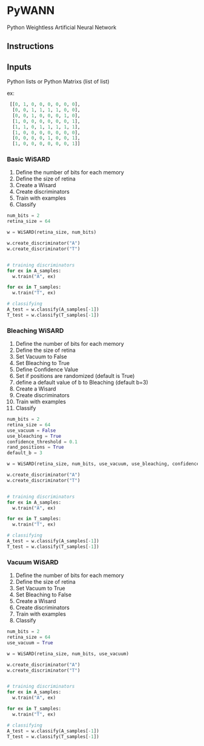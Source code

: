 # PyWANN
Python Weightless Artificial Neural Network

## Instructions

## Inputs

Python lists or Python Matrixs (list of list)

ex: 
```python
 [[0, 1, 0, 0, 0, 0, 0, 0],
  [0, 0, 1, 1, 1, 1, 0, 0],
  [0, 0, 1, 0, 0, 0, 1, 0],
  [1, 0, 0, 0, 0, 0, 0, 1],
  [1, 1, 0, 1, 1, 1, 1, 1],
  [1, 0, 0, 0, 0, 0, 0, 0],
  [0, 0, 0, 0, 1, 0, 0, 1],
  [1, 0, 0, 0, 0, 0, 0, 1]]
```

### Basic WiSARD
1. Define the number of bits for each memory
2. Define the size of retina
3. Create a Wisard
4. Create discriminators
5. Train with examples
6. Classify

```python
num_bits = 2
retina_size = 64

w = WiSARD(retina_size, num_bits)

w.create_discriminator("A")
w.create_discriminator("T")


# training discriminators
for ex in A_samples:
  w.train("A", ex)

for ex in T_samples:
  w.train("T", ex)

# classifying
A_test = w.classify(A_samples[-1])  
T_test = w.classify(T_samples[-1])  


```

### Bleaching WiSARD
1. Define the number of bits for each memory
2. Define the size of retina
3. Set Vacuum to False
3. Set Bleaching to True
4. Define Confidence Value
5. Set if positions are randomized (default is True)
6. define a default value of b to Bleaching (default b=3)
3. Create a Wisard
4. Create discriminators
5. Train with examples
6. Classify

```python
num_bits = 2
retina_size = 64
use_vacuum = False
use_bleaching = True
confidence_threshold = 0.1
rand_positions = True
default_b = 3

w = WiSARD(retina_size, num_bits, use_vacuum, use_bleaching, confidence_threshold, rand_positions, default_b)

w.create_discriminator("A")
w.create_discriminator("T")


# training discriminators
for ex in A_samples:
  w.train("A", ex)

for ex in T_samples:
  w.train("T", ex)

# classifying
A_test = w.classify(A_samples[-1])  
T_test = w.classify(T_samples[-1])  


```



### Vacuum WiSARD
1. Define the number of bits for each memory
2. Define the size of retina
3. Set Vacuum to True
3. Set Bleaching to False
3. Create a Wisard
4. Create discriminators
5. Train with examples
6. Classify

```python
num_bits = 2
retina_size = 64
use_vacuum = True

w = WiSARD(retina_size, num_bits, use_vacuum)

w.create_discriminator("A")
w.create_discriminator("T")


# training discriminators
for ex in A_samples:
  w.train("A", ex)

for ex in T_samples:
  w.train("T", ex)

# classifying
A_test = w.classify(A_samples[-1])  
T_test = w.classify(T_samples[-1])  


```






